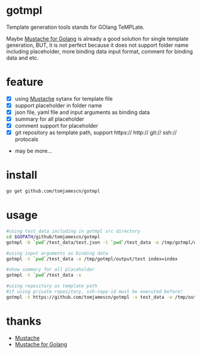 # gotmpl
Template generation tools stands for GOlang TeMPLate.

Maybe [Mustache for Golang](https://github.com/cbroglie/mustache) is already a good solution for single template generation, BUT, it is not perfect because it does not support folder name including placeholder, more binding data input format, comment for binding data and etc.

# feature
- [x] using [Mustache](https://mustache.github.io/) sytanx for template file
- [x] support placeholder in folder name
- [x] json file, yaml file and input arguments as binding data
- [x] summary for all placeholder
- [x] comment support for placeholder
- [x] git repository as template path, support https:// http:// git:// ssh:// protocals
- may be more...

# install
```sh
go get github.com/tomjamescn/gotmpl
```

# usage
```sh
#using test_data including in gotmpl src directory
cd $GOPATH/github/tomjamescn/gotmpl
gotmpl -b `pwd`/test_data/test.json -t `pwd`/test_data -o /tmp/gotmpl/output/test

#using input arguments as binding data
gotmpl -t `pwd`/test_data -o /tmp/gotmpl/output/test index=index

#show summary for all placeholder
gotmpl -t `pwd`/test_data -s 

#using repository as template path
#if using private repository, ssh-copy-id must be executed before!
gotmpl -t https://github.com/tomjamescn/gotmpl -s test_data -o /tmp/output index=TEST dir_name=TEST

```

# thanks
- [Mustache](https://mustache.github.io/)
- [Mustache for Golang](https://github.com/cbroglie/mustache)

